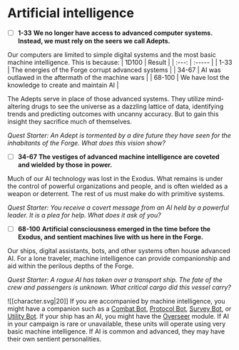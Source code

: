 # Artificial intelligence
- [ ]  **1-33**  **We no longer have access to advanced computer systems. Instead, we must rely on the seers we call Adepts.** 
 
Our computers are limited to simple digital systems and the most basic machine intelligence. This is because:
| 1D100 | Result |
| :---: | :----- |
| 1-33 | The energies of the Forge corrupt advanced systems |
| 34-67 | AI was outlawed in the aftermath of the machine wars |
| 68-100 | We have lost the knowledge to create and maintain AI |

The Adepts serve in place of those advanced systems. They utilize mind-altering drugs to see the universe as a dazzling lattice of data, identifying trends and predicting outcomes with uncanny accuracy. But to gain this insight they sacrifice much of themselves.

*Quest Starter: An Adept is tormented by a dire future they have seen for the inhabitants of the Forge. What does this vision show?*

- [ ]  **34-67**  **The vestiges of advanced machine intelligence are coveted and wielded by those in power.** 
 
Much of our AI technology was lost in the Exodus. What remains is under the control of powerful organizations and people, and is often wielded as a weapon or deterrent. The rest of us must make do with primitive systems.

*Quest Starter: You receive a covert message from an AI held by a powerful leader. It is a plea for help. What does it ask of you?*

- [ ]  **68-100**  **Artificial consciousness emerged in the time before the Exodus, and sentient machines live with us here in the Forge.** 
 
Our ships, digital assistants, bots, and other systems often house advanced AI. For a lone traveler, machine intelligence can provide companionship and aid within the perilous depths of the Forge.

*Quest Starter: A rogue AI has taken over a transport ship. The fate of the crew and passengers is unknown. What critical cargo did this vessel carry?*

![[character.svg|20]] If you are accompanied by machine intelligence, you might have a companion such as a [Combat Bot](Assets/Path/combat_bot), [Protocol Bot](Assets/Path/protocol_bot), [Survey Bot](Assets/Path/survey_bot), or [Utility Bot](Assets/Path/utility_bot). If your ship has an AI, you might have the [Overseer](Assets/Path/overseer) module. If AI in your campaign is rare or unavailable, these units will operate using very basic machine intelligence. If AI is common and advanced, they may have their own sentient personalities.